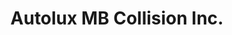 ---
title: "Autolux MB Collision Inc."
url: /montreal/autolux-mb-collision-inc/
shop: car repair
---